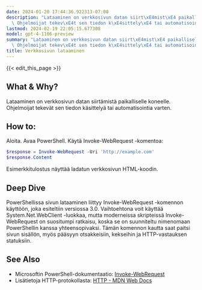 ```yaml
---
date: 2024-01-20 17:44:36.922313-07:00
description: "Lataaminen on verkkosivun datan siirt\xE4mist\xE4 paikalliselle koneelle.\
  \ Ohjelmoijat tekev\xE4t sen tiedon k\xE4sittely\xE4 tai automatisointia varten."
lastmod: 2024-02-19 22:05:15.677308
model: gpt-4-1106-preview
summary: "Lataaminen on verkkosivun datan siirt\xE4mist\xE4 paikalliselle koneelle.\
  \ Ohjelmoijat tekev\xE4t sen tiedon k\xE4sittely\xE4 tai automatisointia varten."
title: Verkkosivun lataaminen
---
```


{{< edit_this_page >}}

## What & Why?
Lataaminen on verkkosivun datan siirtämistä paikalliselle koneelle. Ohjelmoijat tekevät sen tiedon käsittelyä tai automatisointia varten.

## How to:
Aloita. Avaa PowerShell. Käytä Invoke-WebRequest -komentoa:

```PowerShell
$response = Invoke-WebRequest -Uri 'http://example.com'
$response.Content
```

Esimerkkitulostus näyttää ladatun verkkosivun HTML-koodin.

## Deep Dive
PowerShellissa sivun lataaminen liittyy Invoke-WebRequest -komennon käyttöön, joka esiteltiin versiossa 3.0. Vaihtoehtona voit käyttää System.Net.WebClient -luokkaa, mutta moderneissa skripteissä Invoke-WebRequest on suositumpi ratkaisu, koska se on suunniteltu nimenomaan PowerShellin kanssa yhteensopivaksi. Tämän komennon kautta saat paitsi sivun sisällön, myös pääsyyn otsakkeisiin, kekseihin ja HTTP-vastauksen statuksiin.

## See Also
- Microsoftin PowerShell-dokumentaatio: [Invoke-WebRequest](https://docs.microsoft.com/en-us/powershell/module/microsoft.powershell.utility/invoke-webrequest)
- Lisätietoja HTTP-protokollasta: [HTTP - MDN Web Docs](https://developer.mozilla.org/en-US/docs/Web/HTTP)

